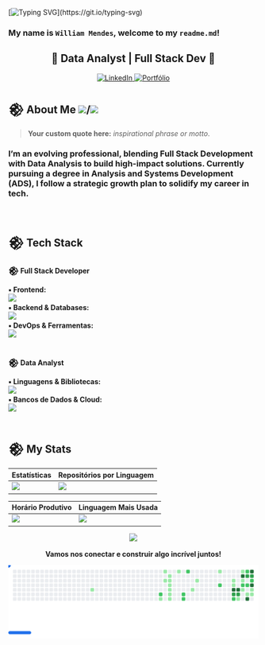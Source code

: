 [![Typing SVG](https://readme-typing-svg.demolab.com?font=Orbitron&size=35&duration=3500&pause=1500&color=8E24AA&center=true&vCenter=true&width=700&lines=%3E_INITIATING+NEURAL+LINK...;%3E_HELLO+WORLD!;%3E_WELCOME+TO+MY+NETWORK;)](https://git.io/typing-svg)

### My name is `William Mendes`, welcome to my `readme.md`!

<h2 align="center"> 👾 Data Analyst | Full Stack Dev 👾 </h2>

<div align="center">
 <a href="https://www.linkedin.com/in/wlliaam/" target="_blank">
    <img alt="LinkedIn" src="https://img.shields.io/badge/LinkedIn-540669?style=for-the-badge&logo=linkedin&logoColor=00BFFF" />
  </a>
  <a href="#" target="_blank">
        <img alt="Portfólio" src="https://img.shields.io/badge/Portfólio-540669?style=for-the-badge&logo=linkedin" />
      </a>
</div>

## 𒆙 About Me <img src="https://cdn-icons-png.flaticon.com/128/197/197386.png" width="17" />/<img src="https://cdn-icons-png.flaticon.com/128/197/197484.png" width="17" />

> **Your custom quote here:** _inspirational phrase or motto_.

<h3>I’m an evolving professional, blending Full Stack Development with Data Analysis to build high-impact solutions. Currently pursuing a degree in Analysis and Systems Development (ADS), I follow a strategic growth plan to solidify my career in tech.</h3>

</br>

<h2>𒆙 Tech Stack</h2>

<strong>𒆙 Full Stack Developer</strong>

  <div>
    <strong>▪︎ Frontend:</strong><br>
    <a href="https://skillicons.dev">
      <img src="https://skillicons.dev/icons?i=html,css,js,ts,bootstrap,tailwind,react,nextjs,vue,svelte" />
    </a>
  </div>

  <div>
    <strong>▪︎ Backend & Databases:</strong><br>
    <a href="https://skillicons.dev">
      <img src="https://skillicons.dev/icons?i=nodejs,mysql,postgresql,mongodb,firebase,supabase" />
    </a>
  </div>

  <div>
    <strong>▪︎ DevOps & Ferramentas:</strong><br>
    <a href="https://skillicons.dev">
      <img src="https://skillicons.dev/icons?i=docker,linux,git,github,vscode,vite,netlify,wordpress,figma" />
    </a>
  </div>
  </br>

<strong> 𒆙 Data Analyst</strong>

  <div>
    <strong>▪︎ Linguagens & Bibliotecas:</strong><br>
    <a href="https://skillicons.dev">
      <img src="https://skillicons.dev/icons?i=python,scala,d3,grafana" />
    </a>
  </div>

  <div>
    <strong>▪︎ Bancos de Dados & Cloud:</strong><br>
    <a href="https://skillicons.dev">
      <img src="https://skillicons.dev/icons?i=mysql,postgresql,mongodb,dynamodb,gcp,azure" />
    </a>
  </div>

  </br>

## 𒆙 My Stats

<div align="center">

| Estatísticas                                                                                     | Repositórios por Linguagem                                                                                    |
| ------------------------------------------------------------------------------------------------ | ------------------------------------------------------------------------------------------------------------- |
| ![](http://github-profile-summary-cards.vercel.app/api/cards/stats?username=will-aam&theme=aura) | ![](http://github-profile-summary-cards.vercel.app/api/cards/repos-per-language?username=will-aam&theme=aura) |

| Horário Produtivo                                                                                                      | Linguagem Mais Usada                                                                                            |
| ---------------------------------------------------------------------------------------------------------------------- | --------------------------------------------------------------------------------------------------------------- |
| ![](http://github-profile-summary-cards.vercel.app/api/cards/productive-time?username=will-aam&theme=aura&utcOffset=8) | ![](http://github-profile-summary-cards.vercel.app/api/cards/most-commit-language?username=will-aam&theme=aura) |

</div>

<div align="center">

![](http://github-profile-summary-cards.vercel.app/api/cards/profile-details?username=will-aam&theme=aura)

</div>

<div align="center">
  <p><strong>Vamos nos conectar e construir algo incrível juntos!</strong></p>
<picture>
  <source
    media="(prefers-color-scheme: dark)"
    srcset="images/breakout-dark.svg"
  />
  <source
    media="(prefers-color-scheme: light)"
    srcset="images/breakout-light.svg"
  />
  <img alt="Breakout Game" src="images/breakout-light.svg" />
</picture>
</div>
